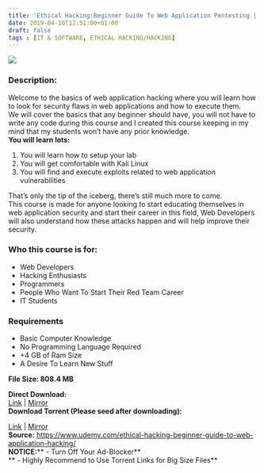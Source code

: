 ```yaml
---
title: 'Ethical Hacking:Beginner Guide To Web Application Pentesting | [ 174.99$ Course For Free ]'
date: 2019-04-10T12:51:00+01:00
draft: false
tags : [IT & SOFTWARE, ETHICAL HACKING/HACKING]
---
```


  

**[![](https://3.bp.blogspot.com/-Li6t1zIEWTk/XK3X-f9Rr3I/AAAAAAAABx4/eKSMd1YWOHMKgzpoi6P7u-Z7NoOY1doBACLcBGAs/s640/Ethical-Hacking-Beginner-Guide-To-Web-Application-Pentesting.jpg)](https://3.bp.blogspot.com/-Li6t1zIEWTk/XK3X-f9Rr3I/AAAAAAAABx4/eKSMd1YWOHMKgzpoi6P7u-Z7NoOY1doBACLcBGAs/s1600/Ethical-Hacking-Beginner-Guide-To-Web-Application-Pentesting.jpg)**

  
  

### Description:

Welcome to the basics of web application hacking where you will learn how to look for security flaws in web applications and how to execute them.  
We will cover the basics that any beginner should have, you will not have to write any code during this course and I created this course keeping in my mind that my students won’t have any prior knowledge.  
**You will learn lots:**  

1.  You will learn how to setup your lab
2.  You will get comfortable with Kali Linux
3.  You will find and execute exploits related to web application vulnerabilities

That’s only the tip of the iceberg, there’s still much more to come.  
This course is made for anyone looking to start educating themselves in web application security and start their career in this field, Web Developers will also understand how these attacks happen and will help improve their security.  

### Who this course is for:

*   Web Developers
*   Hacking Enthusiasts
*   Programmers
*   People Who Want To Start Their Red Team Career
*   IT Students

### Requirements

*   Basic Computer Knowledge
*   No Programming Language Required
*   +4 GB of Ram Size
*   A Desire To Learn New Stuff

**File Size: 808.4 MB**  

**Direct Download:**  
[Link](http://oko.sh/HackingBeginnerlink1) | [Mirror](http://oko.sh/HackingBeginnerlink2)  
**Download Torrent (Please seed after downloading):**  

[Link](http://oko.sh/HackingBeginnertorrent1) | [Mirror](http://oko.sh/HackingBeginnertorrent2)  
**Source:** https://www.udemy.com/ethical-hacking-beginner-guide-to-web-application-hacking/  
**NOTICE:**** - Turn Off Your Ad-Blocker**  
** - Highly Recommend to Use Torrent Links for Big Size Files**